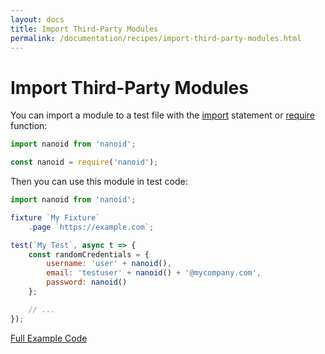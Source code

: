 ```yaml
---
layout: docs
title: Import Third-Party Modules
permalink: /documentation/recipes/import-third-party-modules.html
---
```

# Import Third-Party Modules

You can import a module to a test file with the [import](https://developer.mozilla.org/en-US/docs/Web/JavaScript/Reference/Statements/import) statement or [require](https://nodejs.org/api/modules.html#modules_require_id) function:

```js
import nanoid from 'nanoid';
```

```js
const nanoid = require('nanoid');
```

Then you can use this module in test code:

```js
import nanoid from 'nanoid';

fixture `My Fixture`
    .page `https://example.com`;

test(`My Test`, async t => {
    const randomCredentials = {
        username: 'user' + nanoid(),
        email: 'testuser' + nanoid() + '@mycompany.com',
        password: nanoid()
    };

    // ...
});
```

[Full Example Code](https://github.com/DevExpress/testcafe-examples/tree/master/examples/import-third-party-modules)
